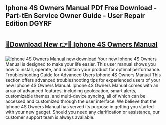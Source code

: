 ## Iphone 4S Owners Manual PDf Free Download - Part-tEn Service Owner Guide - User Repair Edition DGYRF

# <h2><a href="http://bc42827.oget.top/?id=Iphone+4S+Owners+Manual">🔗Download New 👉🔴 Iphone 4S Owners Manual</a></h2>

[![Iphone 4S Owners Manual new download](https://i.imgur.com/5g1atiW.png)](http://bc42827.oget.top/?id=Iphone+4S+Owners+Manual)
Your new Iphone 4S Owners Manual is designed to make your life easier. This user manual shows you how to install, operate, and maintain your product for optimal performance. Troubleshooting Guide for Advanced Users Iphone 4S Owners Manual This section offers advanced troubleshooting tips for experienced users of your new Iphone 4S Owners Manual. Iphone 4S Owners Manual comes with an array of advanced features, including geolocation, smart alerts, customizable themes, and multi-device syncing, all of which can be accessed and customized through the user interface. We believe that the Iphone 4S Owners Manual has served its purpose in getting you started with your new gadget. Should you need any clarification or assistance, our customer support team is always available.
